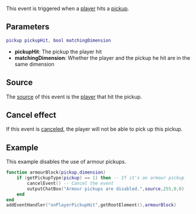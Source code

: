 This event is triggered when a [player](/docs/player.md "wikilink") hits a [pickup](/pickup.md "wikilink").

Parameters
----------

``` lua
pickup pickupHit, bool matchingDimension
```

-   **pickupHit**: The pickup the player hit
-   **matchingDimension**: Whether the player and the pickup he hit are in the same dimension

Source
------

The [source](/docs/event_system#Event_source.md "wikilink") of this event is the [player](/player.md "wikilink") that hit the pickup.

Cancel effect
-------------

If this event is [canceled](/docs/Event_system#Canceling.md "wikilink"), the player will not be able to pick up this pickup.

Example
-------

This example disables the use of armour pickups.

``` lua
function armourBlock(pickup,dimension)
    if (getPickupType(pickup) == 1) then -- If it's an armour pickup
        cancelEvent() -- Cancel the event
        outputChatBox("Armour pickups are disabled.",source,255,0,0)
    end
end
addEventHandler("onPlayerPickupHit",getRootElement(),armourBlock)
```
